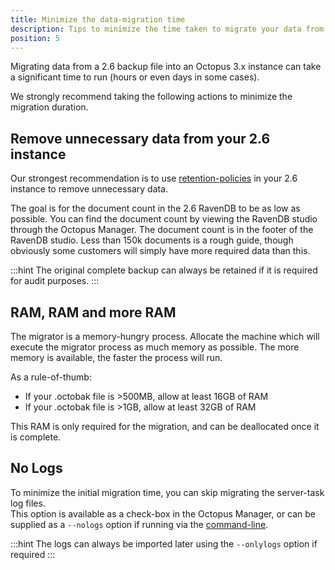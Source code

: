 ```yaml
---
title: Minimize the data-migration time 
description: Tips to minimize the time taken to migrate your data from Octopus 2.6 to 3.x 
position: 5
---
```


Migrating data from a 2.6 backup file into an Octopus 3.x instance can take a significant time to run (hours or even days in some cases).  

We strongly recommend taking the following actions to minimize the migration duration.  

## Remove unnecessary data from your 2.6 instance 

Our strongest recommendation is to use [retention-policies](/docs/administration/retention-policies/index.md) in your 2.6 instance to remove unnecessary data.

The goal is for the document count in the 2.6 RavenDB to be as low as possible.
You can find the document count by viewing the RavenDB studio through the Octopus Manager. The document count is in the footer of the RavenDB studio.
Less than 150k documents is a rough guide, though obviously some customers will simply have more required data than this.

:::hint
The original complete backup can always be retained if it is required for audit purposes.
:::


## RAM, RAM and more RAM

The migrator is a memory-hungry process.  Allocate the machine which will execute the migrator process as much memory as possible.  The more memory is available, the faster the process will run.

As a rule-of-thumb: 

- If your .octobak file is >500MB, allow at least 16GB of RAM 
- If your .octobak file is >1GB, allow at least 32GB of RAM

This RAM is only required for the migration, and can be deallocated once it is complete. 

## No Logs

To minimize the initial migration time, you can skip migrating the server-task log files.  
This option is available as a check-box in the Octopus Manager, or can be supplied as a `--nologs` option if running via the [command-line](/docs/api-and-integration/octopus.migrator.exe-command-line/migrator-import.md).

:::hint
The logs can always be imported later using the `--onlylogs` option if required
:::